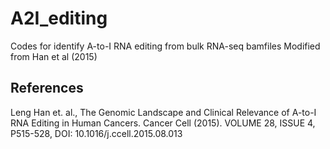 # A2I_editing
Codes for identify A-to-I RNA editing from bulk RNA-seq bamfiles
Modified from Han et al (2015)

## References
Leng Han et. al., The Genomic Landscape and Clinical Relevance of A-to-I RNA Editing in Human Cancers. 
Cancer Cell (2015). VOLUME 28, ISSUE 4, P515-528, DOI: 10.1016/j.ccell.2015.08.013
